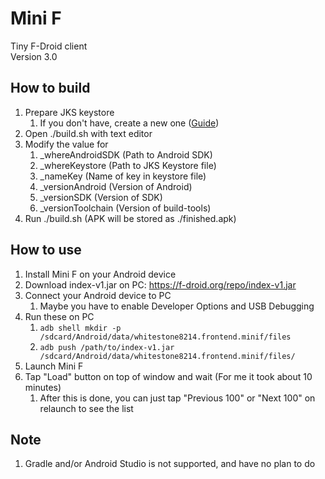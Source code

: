 # Mini F
Tiny F-Droid client\
Version 3.0

## How to build

1. Prepare JKS keystore
	1. If you don't have, create a new one ([Guide](https://tutorialspedia.com/java-keytool-step-by-step-tutorial-generate-jks-keystore-using-keytool-and-export-certificate-from-keystore/))
2. Open ./build.sh with text editor
3. Modify the value for
	1. _whereAndroidSDK (Path to Android SDK)
	2. _whereKeystore (Path to JKS Keystore file)
	3. _nameKey (Name of key in keystore file)
	4. _versionAndroid (Version of Android)
	5. _versionSDK (Version of SDK)
	6. _versionToolchain (Version of build-tools)
4. Run ./build.sh (APK will be stored as ./finished.apk)

## How to use

1. Install Mini F on your Android device
2. Download index-v1.jar on PC: https://f-droid.org/repo/index-v1.jar
3. Connect your Android device to PC
	1. Maybe you have to enable Developer Options and USB Debugging
4. Run these on PC
	1. `adb shell mkdir -p /sdcard/Android/data/whitestone8214.frontend.minif/files`
	2. `adb push /path/to/index-v1.jar /sdcard/Android/data/whitestone8214.frontend.minif/files/`
5. Launch Mini F
6. Tap "Load" button on top of window and wait (For me it took about 10 minutes)
	1. After this is done, you can just tap "Previous 100" or "Next 100" on relaunch to see the list

## Note

1. Gradle and/or Android Studio is not supported, and have no plan to do
